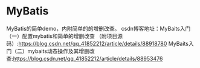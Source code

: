 # MyBatis
MyBatis的简单demo，内附简单的的增删改查。
csdn博客地址：MyBaits入门（一）配置mybatis和简单的增删改查 （附项目源码）:https://blog.csdn.net/qq_41852212/article/details/88918780
MyBaits入门（二）mybaits动态操作及其增删改查:https://blog.csdn.net/qq_41852212/article/details/88953476

